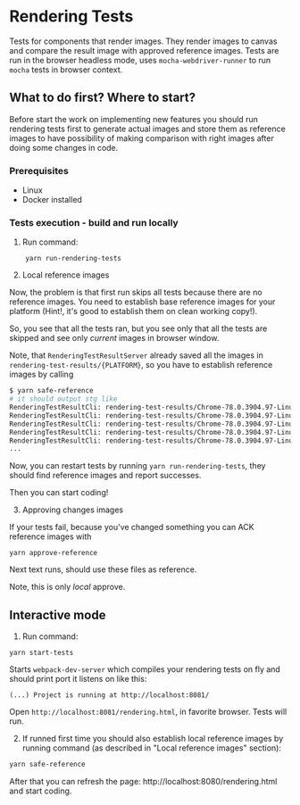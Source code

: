 # Rendering Tests

Tests for components that render images. They render images to canvas and compare the result image
with approved reference images.
Tests are run in the browser headless mode, uses `mocha-webdriver-runner` to run `mocha` tests
in browser context.

## What to do first? Where to start?

Before start the work on implementing new features you should run rendering tests first to
generate actual images and store them as reference images to have possibility of making comparison
with right images after doing some changes in code.

### Prerequisites
-   Linux
-   Docker installed

### Tests execution - build and run locally

1. Run command:

```shell
    yarn run-rendering-tests
```
 
2. Local reference images

Now, the problem is that first run skips all tests because there are no reference images.
You need to establish base reference images for your platform (Hint!, it's good to establish them on
clean working copy!).

So, you see that all the tests ran, but you see only that all the tests are skipped and see only
_current_ images in browser window.

Note, that `RenderingTestResultServer` already saved all the images in `rendering-test-results/{PLATFORM}`, so
you have to establish reference images by calling
```bash
$ yarn safe-reference
# it should output stg like
RenderingTestResultCli: rendering-test-results/Chrome-78.0.3904.97-Linux/mapview-geojson-extruded-polygon-flat.reference.png: establishing reference image
RenderingTestResultCli: rendering-test-results/Chrome-78.0.3904.97-Linux/mapview-geojson-extruded-polygon-with-height-color.reference.png: establishing reference image
RenderingTestResultCli: rendering-test-results/Chrome-78.0.3904.97-Linux/mapview-geojson-extruded-polygon-with-height.reference.png: establishing reference image
RenderingTestResultCli: rendering-test-results/Chrome-78.0.3904.97-Linux/mapview-geojson-polygon-fill.reference.png: establishing reference image
RenderingTestResultCli: rendering-test-results/Chrome-78.0.3904.97-Linux/text-canvas-hello-world-path.reference.png: establishing reference image
...
```

Now, you can restart tests by running `yarn run-rendering-tests`, they should find reference images and report successes.

Then you can start coding!

3. Approving changes images

If your tests fail, because you've changed something you can ACK reference images with
```
yarn approve-reference
```
Next text runs, should use these files as reference.

Note, this is only _local_ approve. 

## Interactive mode

1. Run command:

```shell
yarn start-tests
```

Starts `webpack-dev-server` which compiles your rendering tests on fly
and should print port it listens on like this:

```
(...) Project is running at http://localhost:8081/
```

Open `http://localhost:8081/rendering.html`, in favorite browser. Tests will run.

2. If runned first time you should also establish local reference images
 by running command (as described in "Local reference images" section):

```bash
yarn safe-reference
```

After that you can refresh the page: http://localhost:8080/rendering.html and start coding.
